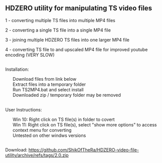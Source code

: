 ## HDZERO utility for manipulating TS video files

1 - converting multiple TS files into multiple MP4 files

2 - converting a single TS file into a single MP4 file

3 - joining multiple HDZERO TS files into one larger MP4 file

4 - converting TS file to and upscaled MP4 file for improved youtube encoding (VERY SLOW)

##
Installation:
<ul class="task-list">
<li>Download files from link below</li>
<li>Extract files into a temporary folder</li>
<li>Run TS2MP4.bat and select install</li>
<li>Downloaded zip / temporary folder may be removed</li>
</ul>

##
User Instructions:
<ul class="task-list">
<li>Win 10: Right click on TS file(s) in folder to covert</li>
<li>Win 11: Right click on TS file(s), select "show more options" to access context menu for converting</li>
<li>Untested on other windws versions</li>
</ul>

##
Download:
https://github.com/ShikOfTheRa/HDZERO-video-file-utility/archive/refs/tags/2.0.zip

